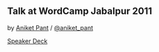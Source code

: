 ## Talk at WordCamp Jabalpur 2011

by [Aniket Pant](http://aniketpant.com) / [@aniket_pant](http://twitter.com/aniket_pant)

[Speaker Deck](https://speakerdeck.com/aniketpant/theme-development-and-design-wordcamp-jabalpur-2011)
